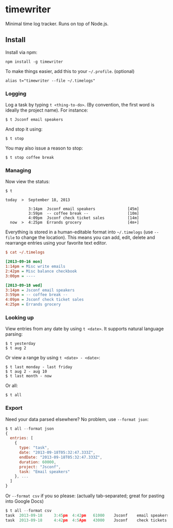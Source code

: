 # timewriter

Minimal time log tracker. Runs on top of Node.js.

## Install

Install via npm:

    npm install -g timewriter

To make things easier, add this to your `~/.profile`. (optional)

    alias t="timewriter --file ~/.timelogs"

### Logging

Log a task by typing `t <thing-to-do>`. (By convention, the first word is 
    ideally the project name).  For instance:

    $ t Jsconf email speakers

And stop it using:

    $ t stop

You may also issue a reason to stop:

    $ t stop coffee break

### Managing

Now view the status:

    $ t

    today  >  September 18, 2013

              3:14pm  Jsconf email speakers              [45m]
              3:59pm  -- coffee break --                 [10m]
              4:09pm  Jsconf check ticket sales          [14m]
      now  >  4:25pm  Errands grocery                    [4m+]

Everything is stored in a human-editable format into `~/.timelogs` (use `--file` 
    to change the location). This means you can add, edit, delete and rearrange 
entries using your favorite text editor.

~~~ ini
$ cat ~/.timelogs

[2013-09-16 mon]
1:14pm = Misc write emails
2:42pm = Misc balance checkbook
3:00pm = ----

[2013-09-18 wed]
3:14pm = Jsconf email speakers
3:59pm = -- coffee break --
4:09pm = Jsconf check ticket sales
4:25pm = Errands grocery
~~~

### Looking up

View entries from any date by using `t <date>`. It supports natural language 
parsing:

    $ t yesterday
    $ t aug 2

Or view a range by using `t <date> - <date>`:

    $ t last monday - last friday
    $ t aug 2 - aug 10
    $ t last month - now

Or all:

    $ t all

### Export

Need your data parsed elsewhere? No problem, use `--format json`:

~~~ js
$ t all --format json
{
  entries: [
    {
      type: "task",
      date: "2013-09-18T05:32:47.333Z",
      endDate: "2013-09-18T05:32:47.333Z",
      duration: 60000,
      project: "Jsconf",
      task: "Email speakers"
    }, ...
  ]
}
~~~

Or `--format csv` if you so please: (actually tab-separated; great for pasting 
    into Google Docs)

~~~ js
$ t all --format csv
task  2013-09-18     3:45pm  4:42pm   61000    Jsconf    email speakers
task  2013-09-18     4:42pm  4:5Apm   43000    Jsconf    check tickets
~~~
